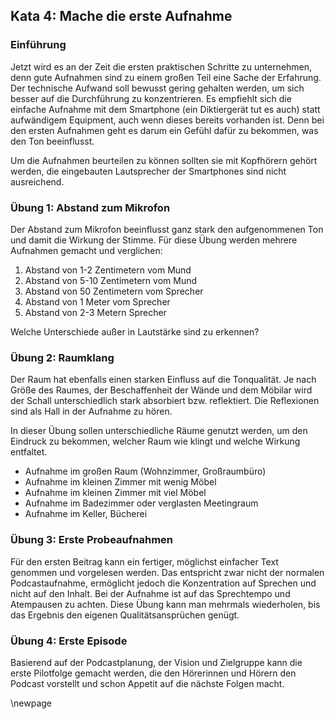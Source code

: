 ## Kata 4: Mache die erste Aufnahme

### Einführung

Jetzt wird es an der Zeit die ersten praktischen Schritte zu unternehmen, denn gute Aufnahmen sind zu einem großen Teil eine Sache der Erfahrung. Der technische Aufwand soll bewusst gering gehalten werden, um sich besser auf die Durchführung zu konzentrieren. Es empfiehlt sich die einfache Aufnahme mit dem Smartphone (ein Diktiergerät tut es auch) statt aufwändigem Equipment, auch wenn dieses bereits vorhanden ist. Denn bei den ersten Aufnahmen geht es darum ein Gefühl dafür zu bekommen, was den Ton beeinflusst.

Um die Aufnahmen beurteilen zu können sollten sie mit Kopfhörern gehört werden, die eingebauten Lautsprecher der Smartphones sind nicht ausreichend.

### Übung 1: Abstand zum Mikrofon

Der Abstand zum Mikrofon beeinflusst ganz stark den aufgenommenen Ton und damit die Wirkung der Stimme. Für diese Übung werden mehrere Aufnahmen gemacht und verglichen:

1. Abstand von 1-2 Zentimetern vom Mund
2. Abstand von 5-10 Zentimetern vom Mund
3. Abstand von 50 Zentimetern vom Sprecher
4. Abstand von 1 Meter vom Sprecher
5. Abstand von 2-3 Metern Sprecher

Welche Unterschiede außer in Lautstärke sind zu erkennen?

### Übung 2: Raumklang

Der Raum hat ebenfalls einen starken Einfluss auf die Tonqualität. Je nach Größe des Raumes, der Beschaffenheit der Wände und dem Möbilar wird der Schall unterschiedlich stark absorbiert bzw. reflektiert. Die Reflexionen sind als Hall in der Aufnahme zu hören.

In dieser Übung sollen unterschiedliche Räume genutzt werden, um den Eindruck zu bekommen, welcher Raum wie klingt und welche Wirkung entfaltet.

* Aufnahme im großen Raum (Wohnzimmer, Großraumbüro)
* Aufnahme im kleinen Zimmer mit wenig Möbel
* Aufnahme im kleinen Zimmer mit viel Möbel
* Aufnahme im Badezimmer oder verglasten Meetingraum
* Aufnahme im Keller, Bücherei

### Übung 3: Erste Probeaufnahmen

Für den ersten Beitrag kann ein fertiger, möglichst einfacher Text genommen und vorgelesen werden. Das entspricht zwar nicht der normalen Podcastaufnahme, ermöglicht jedoch die Konzentration auf Sprechen und nicht auf den Inhalt. Bei der Aufnahme ist auf das Sprechtempo und Atempausen zu achten. Diese Übung kann man mehrmals wiederholen, bis das Ergebnis den eigenen Qualitätsansprüchen genügt.

### Übung 4: Erste Episode

Basierend auf der Podcastplanung, der Vision und Zielgruppe kann die erste Pilotfolge gemacht werden, die den Hörerinnen und Hörern den Podcast vorstellt und schon Appetit auf die nächste Folgen macht.

\newpage